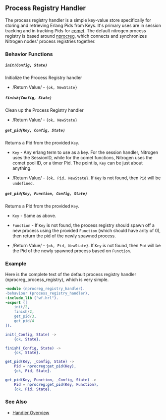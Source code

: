<!-- dash: Handlers - Process Registry | Guide | ###:Section -->



## Process Registry Handler

The process registry handler is a simple key-value store specifically for
  storing and retrieving Erlang Pids from Keys. It's primary uses are in
  session tracking and in tracking Pids for [comet](../doc/api.html#sec-5).
  The default nitrogen process registry is based around
  [nprocreg](https://github.com/nitrogen/nprocreg), which connects and
  synchronizes Nitrogen nodes' process registries together.

### Behavior Functions
 
##### `init(Config, State)`

  Initialize the Process Registry handler

 *  /Return Value/ - `{ok, NewState}` 

##### `finish(Config, State)`

  Clean up the Process Registry handler

 *  /Return Value/ - `{ok, NewState}`
  
##### `get_pid(Key, Config, State)`
  
  Returns a Pid from the provided `Key`.

 *  `Key` - Any erlang term to use as a key. For the session handler, Nitrogen
      uses the SessionID, while for the comet functions, Nitrogen uses the
      comet pool ID, or a timer Pid. The point is, `Key` can be just about
      anything.

 *  /Return Value/ - `{ok, Pid, NewState}`.  If `Key` is not found, then `Pid` will be `undefined`. 

##### `get_pid(Key, Function, Config, State)`
  
  Returns a Pid from the provided `Key`.

 *  `Key` - Same as above.

 *  `Function` - If `Key` is not found, the process registry should spawn off a
      new process using the provided `Function` (which should have arity of 0), then return the pid
      of the newly spawned process.

 *  /Return Value/ - `{ok, Pid, NewState}`. If `Key` is not found, then `Pid`
      will be the Pid of the newly spawned process based on `Function`.

### Example

Here is the complete text of the default process registry handler
(nprocreg_process_registry), which is very simple.

```erlang
-module (nprocreg_registry_handler).
-behaviour (process_registry_handler).
-include_lib ("wf.hrl").
-export ([
    init/2,
    finish/2,
    get_pid/3,
    get_pid/4
]).

init(_Config, State) ->
    {ok, State}.

finish(_Config, State) ->
    {ok, State}.

get_pid(Key, _Config, State) ->
    Pid = nprocreg:get_pid(Key),
    {ok, Pid, State}.

get_pid(Key, Function, _Config, State) ->
    Pid = nprocreg:get_pid(Key, Function),
    {ok, Pid, State}.

```


### See Also

 *  [Handler Overview](../handlers.md)
